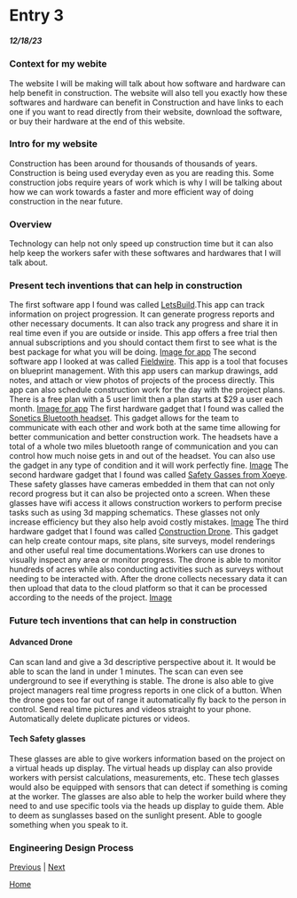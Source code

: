 # Entry 3
##### 12/18/23

### Context for my webite
The website I will be making will talk about how software and hardware can help benefit in construction. The website will also tell you exactly how these softwares and hardware can benefit in Construction and have links to each one if you want to read directly from their website, download the software, or buy their hardware at the end of this website. 

### Intro for my website
Construction has been around for thousands of thousands of years. Construction is being used everyday even as you are reading this. Some construction jobs require years of work which is why I will be talking about how we can work towards a faster and more efficient way of doing construction in the near future. 

### Overview
Technology can help not only speed up construction time but it can also help keep the workers safer with these softwares and hardwares that I will talk about. 

### Present tech inventions that can help in construction
The first software app I found was called [LetsBuild](https://www.letsbuild.com/).This app can track information on project progression. It can generate progress reports and other necessary documents. It can also track any progress and share it in real time even if you are outside or inside. This app offers a free trial then annual subscriptions and you should contact them first to see what is the best package for what you will be doing.
[Image for app](https://www.letsbuild.com/wp-content/uploads/2023/09/letsbuild-devices2x.png)
The second software app I looked at was called [Fieldwire](https://www.fieldwire.com/). This app is a tool that focuses on blueprint management. With this app users can markup drawings, add notes, and attach or view photos of projects of the process directly. This app can also schedule construction work for the day with the project plans. There is a free plan with a 5 user limit then a plan starts at $29 a user each month. [Image for app](https://gdm-catalog-fmapi-prod.imgix.net/ProductScreenshot/863765fa-dc64-4acc-80a0-54650c4cff9f.png)
The first hardware gadget that I found was called the [Sonetics Bluetooth headset](https://www.sonetics.com/industries/construction/). This gadget allows for the team to communicate with each other and work both at the same time allowing for better communication and better construction work. The headsets have a total of a whole two miles bluetooth range of communication and you can control how much noise gets in and out of the headset. You can also use the gadget in any type of condition and it will work perfectly fine. [Image](https://wapcodistribution.com/wp-content/uploads/2016/04/dect7bluetooth-1.jpg) 
The second hardware gadget that I found was called [Safety Gasses from Xoeye](https://xoi.io/). These safety glasses have cameras embedded in them that can not only record progress but it can also be projected onto a screen. When these glasses have wifi access it allows construction workers to perform precise tasks such as using 3d mapping schematics. These glasses not only increase efficiency but they also help avoid costly mistakes. [Image](https://images.techhive.com/images/article/2014/04/dsc_2005-100260132-orig.jpg)
The third hardware gadget that I found was called [Construction Drone](https://kespry.com/aerial-intelligence/industries/construction/). This gadget can help create contour maps, site plans, site surveys, model renderings and other useful real time documentations.Workers can use drones to visually inspect any area or monitor progress. The drone is able to monitor hundreds of acres while also conducting activities such as surveys without needing to be interacted with. After the drone collects necessary data it can then upload that data to the cloud platform so that it can be processed according to the needs of the project. [Image](https://www.dartdrones.com/wp-content/uploads/2021/05/shutterstock_685922518.jpg)

### Future tech inventions that can help in construction
#### Advanced Drone 
Can scan land and give a 3d descriptive perspective about it. It would be able to scan the land in under 1 minutes. The scan can even see underground to see if everything is stable. The drone is also able to give project managers real time progress reports in one click of a button. When the drone goes too far out of range it automatically fly back to the person in control. Send real time pictures and videos straight to your phone. Automatically delete duplicate pictures or videos.
#### Tech Safety glasses
These glasses are able to give workers information based on the project on a virtual heads up display. The virtual heads up display can also provide workers with persist calculations, measurements, etc. These tech glasses would also be equipped with sensors that can detect if something is coming at the worker. The glasses are also able to help the worker build where they need to and use specific tools via the heads up display to guide them. Able to deem as sunglasses based on the sunlight present. Able to google something when you speak to it.

### Engineering Design Process




 





[Previous](entry02.md) | [Next](entry04.md)

[Home](../README.md)
